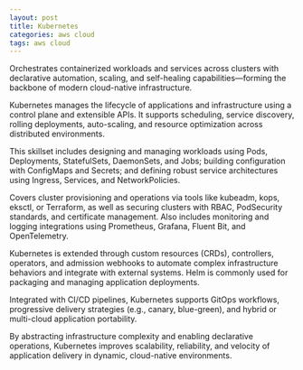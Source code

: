 ```yaml
---
layout: post
title: Kubernetes
categories: aws cloud
tags: aws cloud
---
```


Orchestrates containerized workloads and services across clusters with declarative automation, scaling, and self-healing capabilities—forming the backbone of modern cloud-native infrastructure.

<!--more-->
Kubernetes manages the lifecycle of applications and infrastructure using a control plane and extensible APIs. It supports scheduling, service discovery, rolling deployments, auto-scaling, and resource optimization across distributed environments.

This skillset includes designing and managing workloads using Pods, Deployments, StatefulSets, DaemonSets, and Jobs; building configuration with ConfigMaps and Secrets; and defining robust service architectures using Ingress, Services, and NetworkPolicies.

Covers cluster provisioning and operations via tools like kubeadm, kops, eksctl, or Terraform, as well as securing clusters with RBAC, PodSecurity standards, and certificate management. Also includes monitoring and logging integrations using Prometheus, Grafana, Fluent Bit, and OpenTelemetry.

Kubernetes is extended through custom resources (CRDs), controllers, operators, and admission webhooks to automate complex infrastructure behaviors and integrate with external systems. Helm is commonly used for packaging and managing application deployments.

Integrated with CI/CD pipelines, Kubernetes supports GitOps workflows, progressive delivery strategies (e.g., canary, blue-green), and hybrid or multi-cloud application portability.

By abstracting infrastructure complexity and enabling declarative operations, Kubernetes improves scalability, reliability, and velocity of application delivery in dynamic, cloud-native environments.
